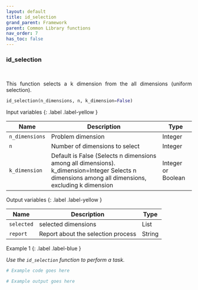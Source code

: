 ```yaml
---
layout: default
title: id_selection
grand_parent: Framework
parent: Common Library functions
nav_order: 7
has_toc: false
---
```


<h3>id_selection</h3>

<br>

<p align = "justify">
    This function selects a k dimension from the all dimensions (uniform selection).
</p>

```python
id_selection(n_dimensions, n, k_dimension=False)
```

Input variables
{: .label .label-yellow }

<table style = "width:100%">
    <thead>
      <tr>
        <th>Name</th>
        <th>Description</th>
        <th>Type</th>
      </tr>
    </thead>
    <tr>
        <td><code>n_dimensions</code></td>
        <td>Problem dimension</td>
        <td>Integer</td>
    </tr>
    <tr>
        <td><code>n</code></td>
        <td>Number of dimensions to select</td>
        <td>Integer</td>
    </tr>
    <tr>
        <td><code>k_dimension</code></td>
        <td>Default is False (Selects n dimensions among all dimensions). k_dimension=Integer Selects n dimensions among all dimensions, excluding k dimension</td>
        <td>Integer or Boolean</td>
    </tr>
</table>

Output variables
{: .label .label-yellow }

<table style = "width:100%">
    <thead>
      <tr>
        <th>Name</th>
        <th>Description</th>
        <th>Type</th>
      </tr>
    </thead>
    <tr>
        <td><code>selected</code></td>
        <td>selected dimensions</td>
        <td>List</td>
    </tr>
    <tr>
        <td><code>report</code></td>
        <td>Report about the selection process</td>
        <td>String</td>
    </tr>
</table>

Example 1
{: .label .label-blue }

<p align = "justify">
    <i>
        Use the <code>id_selection</code> function to perform a task.
    </i>
</p>

```python
# Example code goes here
```

```bash
# Example output goes here
```

